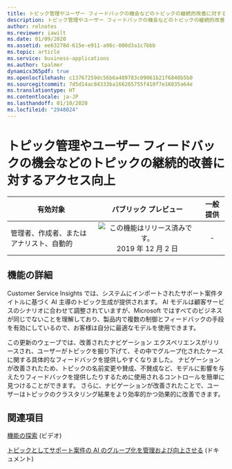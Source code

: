```yaml
---
title: トピック管理やユーザー フィードバックの機会などのトピックの継続的改善に対するアクセス向上
description: トピック管理やユーザー フィードバックの機会などのトピックの継続的改善に対するアクセス向上
author: relnotes
ms.reviewer: iawilt
ms.date: 01/09/2020
ms.assetid: ee63278d-615e-e911-a96c-000d3a1c7bbb
ms.topic: article
ms.service: business-applications
ms.author: tpalmer
dynamics365pdf: true
ms.openlocfilehash: c13767259dc56b6a489783c09061b21f6840b5b0
ms.sourcegitcommit: 7d5d14ac84333ba166265755f410f7e16035a64e
ms.translationtype: HT
ms.contentlocale: ja-JP
ms.lasthandoff: 01/10/2020
ms.locfileid: "2948024"
---
```

# <a name="better-access-to-continuous-topic-improvement-such-as-topic-controls-and-opportunities-for-user-feedback"></a>トピック管理やユーザー フィードバックの機会などのトピックの継続的改善に対するアクセス向上


| 有効対象    |  パブリック プレビュー | 一般提供 | 
| ---------- | :----------: |:----------: |
|管理者、作成者、またはアナリスト、自動的|![この機能はリリース済みです。](/dynamics365-release-plan/media/green-checkmark.png "この機能はリリース済みです。") 2019 年 12 月 2 日| -|






## <a name="feature-details"></a>機能の詳細
<!--feature detail start -->
Customer Service Insights では、システムにインポートされたサポート案件タイトルに基づく AI 主導のトピック生成が提供されます。 AI モデルは顧客サービスのシナリオに合わせて調整されていますが、Microsoft ではすべてのビジネスが同じでないことを理解しており、製品内で複数の制御とフィードバックの手段を有効にしているので、お客様は自分に最適なモデルを使用できます。 

この更新のウェーブでは、改善されたナビゲーション エクスペリエンスがリリースされ、ユーザーがトピックを掘り下げて、その中でグループ化されたケースに関する具体的なフィードバックを提供しやすくなりました。 ナビゲーションが改善されたため、トピックの名前変更や賛成、不賛成など、モデルに影響を与えたりフィードバックを提供したりするために使用されるコントロールを簡単に見つけることができます。 さらに、ナビゲーションが改善されたことで、ユーザーはトピックのクラスタリング結果をより効率的かつ効果的に改善できます。
<!--feature detail end -->










## <a name="see-also"></a>関連項目
[機能の探索](https://aka.ms/ROGCSI19RW2ROV2) (ビデオ)

[トピックとしてサポート案件の AI のグループ化を管理および向上させる](https://docs.microsoft.com/dynamics365/ai/customer-service-insights/topics-page) (ドキュメント)
